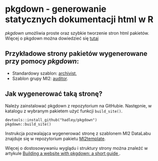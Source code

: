 ﻿# pkgdown - generowanie statycznych dokumentacji html w R

*pkgdown* umożliwia proste oraz szybkie tworzenie stron html pakietów. Więcej o pkgdown można dowiedzieć się [tutaj](http://hadley.github.io/pkgdown/)

## Przykładowe strony pakietów wygenerowane przy pomocy *pkgdown*:
- Standardowy szablon: [archivist](http://pbiecek.github.io/archivist/),
- Szablon grupy MI2: [auditor](https://github.com/mi2-warsaw/auditor).

## Jak wygenerować taką stronę?

Należy zainstalować pkgdown z repozytorium na GitHubie. Następnie, w katalogu z wybranym pakietem użyć funkcji `build_site()`.

```
devtools::install_github("hadley/pkgdown")
pkgdown::build_site()
```

Instrukcja pozwalająca wygenerować stronę z szablonem MI2 DataLabu znajduje się w repozytorium pakietu [MI2template](https://github.com/mi2-warsaw/MI2template).

Więcej o dostosowywaniu wyglądu i struktury strony można znaleźć w artykule [Building a website with pkgdown: a short guide ](https://lbusettspatialr.blogspot.it/2017/08/building-website-with-pkgdown-short.html).

